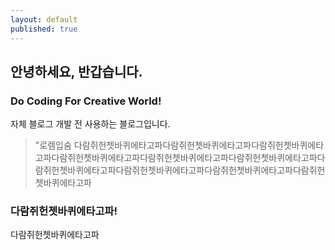 ```yaml
---
layout: default
published: true
---
```


## 안녕하세요, 반갑습니다.

### Do Coding For Creative World!

자체 블로그 개발 전 사용하는 블로그입니다.

> "로렘입숨 다람쥐헌쳇바퀴에타고파다람쥐헌쳇바퀴에타고파다람쥐헌쳇바퀴에타고파다람쥐헌쳇바퀴에타고파다람쥐헌쳇바퀴에타고파다람쥐헌쳇바퀴에타고파다람쥐헌쳇바퀴에타고파다람쥐헌쳇바퀴에타고파다람쥐헌쳇바퀴에타고파다람쥐헌쳇바퀴에타고파

### 다람쥐헌쳇바퀴에타고파!

다람쥐헌쳇바퀴에타고파